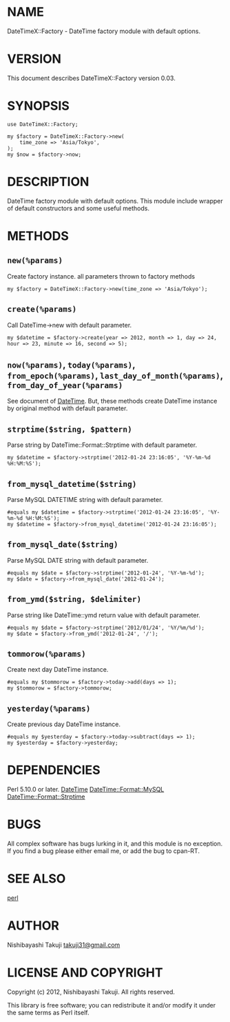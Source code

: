 # NAME

DateTimeX::Factory - DateTime factory module with default options.

# VERSION

This document describes DateTimeX::Factory version 0.03.

# SYNOPSIS

    use DateTimeX::Factory;

    my $factory = DateTimeX::Factory->new(
        time_zone => 'Asia/Tokyo',
    );
    my $now = $factory->now;

# DESCRIPTION

DateTime factory module with default options.
This module include wrapper of default constructors and some useful methods.

# METHODS

## `new(%params)`

Create factory instance. all parameters thrown to factory methods

    my $factory = DateTimeX::Factory->new(time_zone => 'Asia/Tokyo');

## `create(%params)`

Call DateTime->new with default parameter.

    my $datetime = $factory->create(year => 2012, month => 1, day => 24, hour => 23, minute => 16, second => 5);

## `now(%params)`, `today(%params)`, `from_epoch(%params)`, `last_day_of_month(%params)`, `from_day_of_year(%params)`

See document of [DateTime](http://search.cpan.org/perldoc?DateTime).
But, these methods create DateTime instance by original method with default parameter.

## `strptime($string, $pattern)`

Parse string by DateTime::Format::Strptime with default parameter.

    my $datetime = $factory->strptime('2012-01-24 23:16:05', '%Y-%m-%d %H:%M:%S');

## `from_mysql_datetime($string)`

Parse MySQL DATETIME string with default parameter.

    #equals my $datetime = $factory->strptime('2012-01-24 23:16:05', '%Y-%m-%d %H:%M:%S');
    my $datetime = $factory->from_mysql_datetime('2012-01-24 23:16:05');

## `from_mysql_date($string)`

Parse MySQL DATE string with default parameter.

    #equals my $date = $factory->strptime('2012-01-24', '%Y-%m-%d');
    my $date = $factory->from_mysql_date('2012-01-24');

## `from_ymd($string, $delimiter)`

Parse string like DateTime::ymd return value with default parameter.

    #equals my $date = $factory->strptime('2012/01/24', '%Y/%m/%d');
    my $date = $factory->from_ymd('2012-01-24', '/');

## `tommorow(%params)`

Create next day DateTime instance.

    #equals my $tommorow = $factory->today->add(days => 1);
    my $tommorow = $factory->tommorow;

## `yesterday(%params)`

Create previous day DateTime instance.

    #equals my $yesterday = $factory->today->subtract(days => 1);
    my $yesterday = $factory->yesterday;

# DEPENDENCIES

Perl 5.10.0 or later.
[DateTime](http://search.cpan.org/perldoc?DateTime)
[DateTime::Format::MySQL](http://search.cpan.org/perldoc?DateTime::Format::MySQL)
[DateTime::Format::Strptime](http://search.cpan.org/perldoc?DateTime::Format::Strptime)

# BUGS

All complex software has bugs lurking in it, and this module is no
exception. If you find a bug please either email me, or add the bug
to cpan-RT.

# SEE ALSO

[perl](http://search.cpan.org/perldoc?perl)

# AUTHOR

Nishibayashi Takuji <takuji31@gmail.com>

# LICENSE AND COPYRIGHT

Copyright (c) 2012, Nishibayashi Takuji. All rights reserved.

This library is free software; you can redistribute it and/or modify
it under the same terms as Perl itself.

